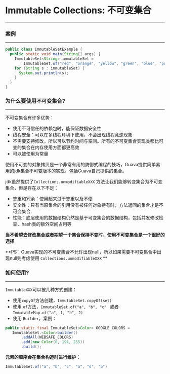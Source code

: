 # Immutable Collections: 不可变集合

------

### 案例

------

```java
public class ImmutableSetExample {
  public static void main(String[] args) {
    ImmutableSet<String> immutableSet =
        ImmutableSet.of("red", "orange", "yellow", "green", "blue", "purple");
    for (String s : immutableSet) {
      System.out.println(s);
    }
  }
}
```

### 为什么要使用不可变集合?

------

不可变集合有许多优势：

- 使用不可信任的依赖包时，能保证数据安全性
- 线程安全：可以在多线程环境下使用，不会出现线程竞速现象
- 不需要支持修改，所以可以节约时间与空间。所有的不可变集合实现类都比可变的集合在内存使用方面都更高效
- 可以被使用为常量

使用不可变的对象拷贝是一个非常有用的防御式编程的技巧，Guava提供简单易用的jdk集合不可变版本的实现，包括Guava自己提供的集合。

jdk虽然提供了`Collections.unmodifiableXXX` 方法让我们能够转变集合为不可变集合，但是存在以下不足：

- 笨重和冗余：使用起来过于笨重以及不便
- 安全性：只有当原集合的引用没有被任何对象持有时，方法返回的集合才是不可变集合
- 性能：底层使用的数据结构仍然是基于可变集合的数据结构，包括并发修改检查、hash表的额外空间占用等

**当不希望去修改集合或者期望一个集合保持不变时，使用不可变集合是一个很好的选择**

**PS：Guava实现的不可变集合不允许出现null，所以如果需要不可变集合中出现null则考虑使用 `Collections.unmodifiableXXX` **

### 如何使用?

------

`ImmutableXXX`可以被几种方式创建：

- 使用`copyOf`方法创建，`ImmutableSet.copyOf(set)`
- 使用 `of`方法，`ImmutableSet.of("a", "b", "c" `  或者 `ImmutableMap.of("a", 1, "b", 2)`
- 使用 `Builder`，案例：

```java
public static final ImmutableSet<Color> GOOGLE_COLORS =
   ImmutableSet.<Color>builder()
       .addAll(WEBSAFE_COLORS)
       .add(new Color(0, 191, 255))
       .build();
```

**元素的顺序会在集合构造时进行维护：**

```java
ImmutableSet.of("a", "b", "c", "a", "d", "b")
```


